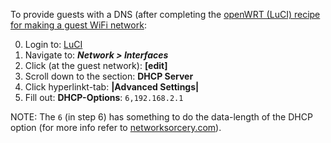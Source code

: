 To provide guests with a DNS (after completing the [openWRT (LuCI) recipe for making a guest WiFi network](https://wiki.openwrt.org/doc/recipes/guest-wlan-webinterface):

0. Login to: [LuCI](192.168.1.1/cgi-bin/luci/)
1. Navigate to: ***Network > Interfaces***
2. Click (at the guest network): **[edit]**
3. Scroll down to the section: **DHCP Server**
4. Click hyperlinkt-tab: **|Advanced Settings|**
5. Fill out: **DHCP-Options**: `6,192.168.2.1`

NOTE: The `6` (in step 6) has something to do the data-length of the DHCP option (for more info refer to [networksorcery.com](http://www.networksorcery.com/enp/protocol/bootp/options.htm)).
